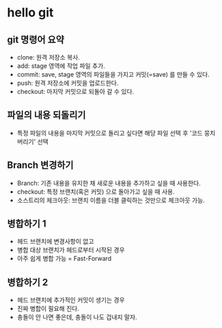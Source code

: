 # hello git

## git 명령어 요약

- clone: 원격 저장소 복사.
- add: stage 영역에 작업 파일 추가.
- commit: save, stage 영역의 파일들을 가지고 커밋(=save) 를 만들 수 있다.
- push: 원격 저장소에 커밋을 업로드한다.
- checkout: 마지막 커밋으로 되돌아 갈 수 있다.

## 파일의 내용 되돌리기

- 특정 파일의 내용을 마지막 커밋으로 돌리고 싶다면 해당 파일 선택 후 '코드 뭉치 버리기' 선택

## Branch 변경하기

- Branch: 기존 내용을 유지한 채 새로운 내용을 추가하고 싶을 때 사용한다.
- checkout: 특정 브랜치(혹은 커밋) 으로 돌아가고 싶을 때 사용.
- 소스트리의 체크아웃: 브랜치 이름을 더블 클릭하는 것만으로 체크아웃 가능.

## 병합하기 1

- 헤드 브랜치에 변경사항이 없고
- 병합 대상 브랜치가 헤드로부터 시작된 경우
- 아주 쉽게 병합 가능 = Fast-Forward

## 병합하기 2

- 헤드 브랜치에 추가적인 커밋이 생기는 경우
- 진짜 병합이 필요해 진다.
- 충돌이 안 나면 좋은데, 충돌이 나도 겁내지 말자.